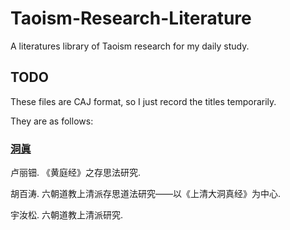 # Taoism-Research-Literature
A literatures library of Taoism research for my daily study. 
## TODO
These files are CAJ format, so I just record the titles temporarily. 

They are as follows: 
### [洞眞](三洞/洞眞)
卢丽钿. 《黄庭经》之存思法研究. 

胡百涛. 六朝道教上清派存思道法研究——以《上清大洞真经》为中心. 

宇汝松. 六朝道教上清派研究.
